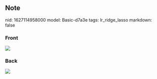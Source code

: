 ## Note
nid: 1627114958000
model: Basic-d7a3e
tags: lr_ridge_lasso
markdown: false

### Front
<img src="paste-def2d7370be1fcc665cea077da7c4de6d7b60e60.jpg">

### Back
<img src="paste-f4c01cdbc171de35c6f8fc05ba28e916460b8f6e.jpg">
